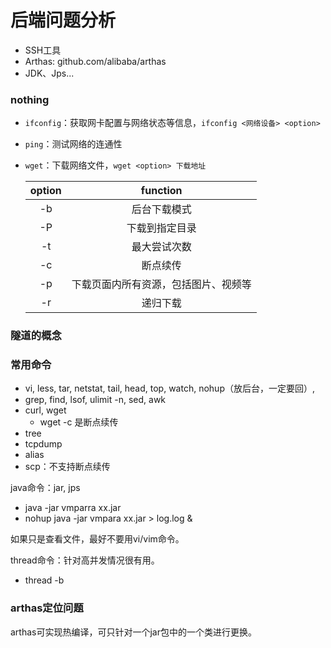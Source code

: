 # 后端问题分析

- SSH工具
- Arthas: github.com/alibaba/arthas
- JDK、Jps...

### nothing

- `ifconfig`：获取网卡配置与网络状态等信息，`ifconfig <网络设备> <option>`

- `ping`：测试网络的连通性

- `wget`：下载网络文件，`wget <option> 下载地址`

  | option |               function               |
  | :----: | :----------------------------------: |
  |   -b   |             后台下载模式             |
  |   -P   |            下载到指定目录            |
  |   -t   |             最大尝试次数             |
  |   -c   |               断点续传               |
  |   -p   | 下载页面内所有资源，包括图片、视频等 |
  |   -r   |               递归下载               |

### 隧道的概念

### 常用命令

- vi, less, tar, netstat, tail, head, top, watch, nohup（放后台，一定要回）, 
- grep, find, lsof, ulimit -n, sed, awk
- curl, wget
    - wget -c 是断点续传
- tree
- tcpdump
- alias
- scp：不支持断点续传

java命令：jar, jps

- java -jar vmparra xx.jar
- nohup java -jar vmpara xx.jar > log.log &

如果只是查看文件，最好不要用vi/vim命令。

thread命令：针对高并发情况很有用。

- thread -b

### arthas定位问题

arthas可实现热编译，可只针对一个jar包中的一个类进行更换。